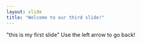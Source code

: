 ```yaml
---
layout: slide
title: "Welcome to our third slide!"
---
```

"this is my first slide"
Use the left arrow to go back! 
